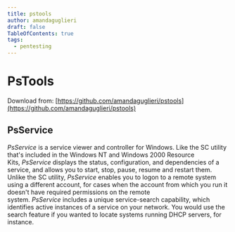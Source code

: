 ```yaml
---
title: pstools
author: amandaguglieri
draft: false
TableOfContents: true
tags:
  - pentesting
---
```

# PsTools

Download from: [https://github.com/amandaguglieri/pstools](https://github.com/amandaguglieri/pstools)


## PsService

_PsService_ is a service viewer and controller for Windows. Like the SC utility that's included in the Windows NT and Windows 2000 Resource Kits, _PsService_ displays the status, configuration, and dependencies of a service, and allows you to start, stop, pause, resume and restart them. Unlike the SC utility, _PsService_ enables you to logon to a remote system using a different account, for cases when the account from which you run it doesn't have required permissions on the remote system. _PsService_ includes a unique service-search capability, which identifies active instances of a service on your network. You would use the search feature if you wanted to locate systems running DHCP servers, for instance.